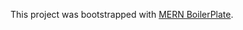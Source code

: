 This project was bootstrapped with [MERN BoilerPlate](https://www.npmjs.com/package/mern-boilerplate).